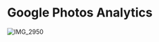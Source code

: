 # Google Photos Analytics

![IMG_2950](https://user-images.githubusercontent.com/19508013/132739834-b4bdbcaf-ba61-4376-8b66-94747ac3726b.jpeg)
